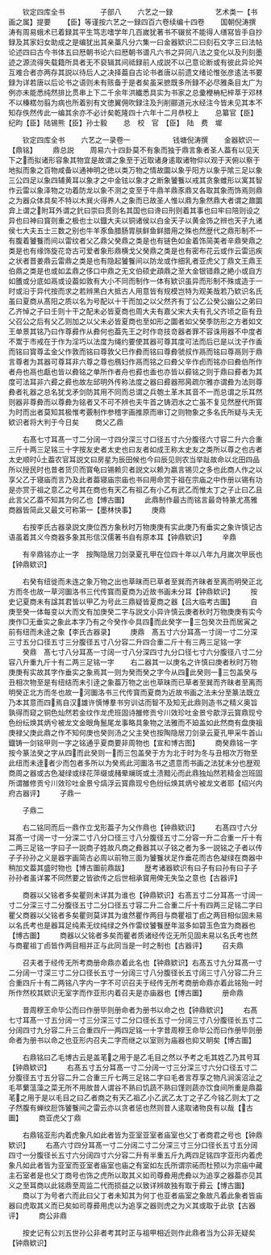 <!-- { "loadSidebar": true } -->
　　钦定四库全书　　　　　子部八
　　六艺之一録　　　　　　艺术类一【书画之属】提要
　　【臣】等谨按六艺之一録四百六卷续编十四卷
　　国朝倪涛撰涛有周易蛾术已着録其平生笃志嗜学年几百嵗犹著书不辍贫不能得人缮冩皆手自抄録及其家妇女助成之是编犹出其亲藁凡分六集一曰金器欵识二曰刻石文字三曰法帖论述四曰古今书体五曰厯朝书论六曰厯朝书谱凡六书之异同八法之变化以及刋刻墨迹之源流得失载籍所具者无不裒辑其间祗録前人成説不以己意论断或有彼此异论舛互难合者亦两存其説以待后人之决择葢自古论书者唐以前遗文绪论惟张彦逺法书要録为详若唐以后论书之语则未有赅备于是者矣虽采摭既多所録不必尽雅条目太广为例亦未能悉纯然排比贯串上下二千余年洪纎悉具实为书家之总彚楩柟杞梓萃于邓林不以榛楛勿翦为病也所着别有文徳翼佣吹録注及刋削郦道元水经注今皆未见其本不知存佚然传此一编其余亦不必计矣乾隆四十六年十二月恭校上
　　总纂官【臣】纪昀【臣】陆锡熊【臣】孙士毅
　　总　校　官　【臣】　陆　费　墀






　　钦定四库全书
　　六艺之一录卷一　　　　　　钱塘倪涛撰
　　金器欵识一【鼎铭】
　　鼎总説
　　周易六十四卦莫不有象而独于鼎言象者圣人葢有以见天下之而拟诸形容象其物宜是故谓之象至于近取诸身逺取诸物仰以观于天俯以察于地拟而象之百物咸备以通神明之徳以类万物之情故圜以象乎阳方以象乎隂三足以象三公四足以象四辅黄耳以象才之中金铉以象才之断象饕餮以戒其贪象蜼形以寓其智作云雷以象泽物之功着防龙以象不测之变至于牛鼎羊鼎豕鼎又各取其象而饰焉则鼎之为器众体具矣不特以木巽火得养人之象而已故圣人惟以鼎为象然鼎大者谓之鼐圜弇上谓之附耳外谓之釴曰崇曰贯则名其国也曰谗曰刑则着其事也曰牢曰陪则设之异也曰神曰寳则重之极也士以鐡大夫以铜诸侯以白金天子以黄金饰之辨也天子九诸侯七大夫五士三数之别也牛羊豕鱼腊肠胃肤鲜鱼鲜腊用之殊也然歴代之鼎形制不一有腹着饕餮而间以雷纹者父乙鼎父癸鼎之类是也有链色如金着饰简美者辛鼎癸鼎之类是也有缘饰旋花竒古可爱者象形鼎横戈父癸鼎之类是也有密布花云或作云雷迅疾之状者晋姜鼎云雷鼎之类是也有隐起饕餮间以防龙或作细乳者亚虎父丁鼎文王鼎王伯鼎之类是也或如孟鼎之侈口中鼎之无文伯硕史頙鼎之至大金银错鼎之絶小或自方如簠或分底如鬲或设葢如敦有大小不同而制作一体有欵识虽异而形制不殊或造于一时或沿于异代按而求之若辨黑白大抵古人用意皆有规模岂特为观美哉若乃欵识名氏虽曰夏商从髙阳之质以名为号配以十干而加之以父然齐有丁公乙公癸公幽公之弟曰乙齐悼之子曰壬则十干之配未必皆夏商也周大夫有嘉父宋大夫有孔父齐顷之臣有丑父召公之后有父乙则加之以父未必皆夏商也至如形之圜者如父癸季防形之方者如文王单景其铭乃曰作尊彛作从彜何也葢先王之时作竒技竒器者罪不容诛用器不中度者不鬻于市戒在于作为淫巧以法度为绳约要使其器可尊其度可法而后已是以沈子作盉而铭曰寳尊孟金父作敦而铭曰尊敦父巳作彜而铭曰尊彜虢叔作鬲而铭曰尊鬲则于鼎言尊者为其器可尊耳非六尊之尊也鴈妇作鬲而铭之曰彜父辛作卣而铭亦曰彜伯所作者舟也鬲也甗也皆以彜铭之单所作者舟也彛也盉也亦皆以彛铭之则于鼎曰彛者为其度可法耳非六彛之彛也故左邱明外传称法度之器曰彛器邢昺疏尔雅亦谓彜为法则尊彜者礼器之总名犹戈矛剑防其用不同而总谓之兵匏土革木其音不一而总谓之乐耳然则器非尊彜而以尊彜为铭者又不可不辨也夫牛首之铸泗水之亡虽不复见然歴代所寳为时而出者莫知其极惟考覈制作参稽字画推原而审订之则物象之多名氏所疑与夫无欵识者将大判于今日矣
　　商父乙鼎






　　右髙七寸耳髙一寸二分阔一寸四分深三寸口径五寸六分腹径六寸容二升六合重三斤十两三足铭三十字按友史者太史也曰友者如成王称太史友之类所以尊之也古者太史顺时土葢农官耳説文曰房星为辰田候也今曰辰见则农当举趾故命以北田四品所以授民时也昔者货贝而寳龟曰锡赖贝者説文以赖为嬴言锡贝之多也此商人作之以享父乙于寝庙而言乃及此者葢寝庙宗庙也书曰用命赏于祖在宗庙之中作册以锡有功是亦赏于祖之意乙之号其在商也有天乙有祖乙有小乙有武乙而惟太丁之子止曰乙且此言父乙葢不知其为何乙也【愽古圗】
　　此鼎制作最古而铭言最竒特篆尤髙雅商器皆简此又最文可称第一【墨林快事】
　　庚鼎


　　右按李氏古器录説文庚位西方象秋时万物庚庚有实此庚乃有垂实之象许慎记古语虽着其义今商器多象其形信汉儒著书自有原本耳【钟鼎欵识】
　　辛鼎

　　有辛鼎铭亦止一字　按陶隐居刀剑录夏孔甲在位四十年以八年九月嵗次甲辰也【钟鼎欵识】


　　右癸有纽徙而未连之象万物之出也草昧而已草者至巽而齐昧者至离而明癸正北方而冬也故一草河圗洛书三代传寳而夏商为近故书画未分耳【钟鼎欵识】
　　按史记夏商未有諡其君皆以甲乙为号此三鼎疑皆夏商之器【吕大临考古圗】
　　自庚至癸一体每变以大而文有加庚癸二字与説文小异许慎云庚者秋时万物庚庚有实今庚作□无垂实之象此本字乃有之今癸作具四而此癸字一三包癸次丑而居寅之前有纽而未逹之象【李氏古器录】
　　庚鼎　髙五寸六分耳髙一寸阔一寸二分深三寸五分口径五寸三分腹径五寸八分容二升四合重二斤十有三两三足铭一字
　　癸鼎　髙七寸八分耳髙一寸阔一寸八分深四寸九分口径七寸六分腹径八寸二分容八升重九斤十有二两三足铭一字
　　右二器其一以庚名之许慎曰庚者秋时万物庚庚有实故其字作垂实之象焉其一则为癸而癸之字今从四此癸则一三包盖癸与丑相次物至是有纽结而未引逹之象葢万物之出也草昧而已草者至巽而齐昧者至离而明癸正北方而冬也故一河圗洛书三代传寳而夏商为近故书画之法未分至篆法既立乃本其意而四焉自汉雄许慎愽羣书穷训诂而智不及知无此鼎则造书之精义奥旨孰得而窥之铜色灿然若金纹作龙虎班固诗雒修贡兮川效珍吐金景兮歊浮云寳鼎现兮色纷纭焕其炳兮被龙文金眼角鬛尾龙事略具象物之法雅而不廹盖如此然商有盘庚祖庚禄父庚此鼎之作不知何庚也癸则汤之父主癸也按陶隐居刀剑录云夏孔甲采牛首山鐡铸一剑铭甲则一字之铭通乎夏商要非周物也【宣和博古图】
　　商癸鼎铭一字　按今篆法癸之字从四而此癸则一而三包盖癸于方为北于时为冬与丑相次万物至此纽而未逹者少而包者多所以为癸焉此河圗洛书之遗意而书画之法犹未分也歴观商周之器或古色凝绿或绿花萍缀或赭晕斓斑或土渍黯沁而此鼎独灿然若精金岂班固所谓雒修贡兮川效珍吐金景兮熇浮云寳鼎现兮色纷纭焕其炳兮被龙文者耶【绍兴内府古器评】
　　子鼎一

　　子鼎二

　　右二铭同而后一鼎作立戈形葢子为父作鼎也【钟鼎欵识】
　　右髙四寸六分耳髙一寸阔一寸一分深二寸八分口径三寸八分腹径五寸二分容一升二合重一斤十有二两三足铭一字曰子一説商子姓故凡商之彜器其以子铭之者为多一説铭之子者以传子子孙孙之义是器字画简古必周以前物三面为饕餮状足作垂花而古色凝绿在商器中稍加文葢其盛时物也【博古圗前鼎跋】
　　歴考诸器欵识有曰子有曰孙有曰子子孙孙者虽详畧不同然要之皆欲传之后世相承寳用俾无失坠之意也【古器评】


　　商器以父铭者多矣瞿则未详其为谁也【钟鼎欵识】右髙五寸二分耳髙一寸阔一寸二分深三寸二分腹径五寸二分口径五寸容二升二合重二斤十有四两三足铭二字曰瞿父商器以父铭者多矣瞿则莫详其为谁然瞿作两目与商瞿祖丁卣之两目相似固未易以名氏考也是器耳足纯素无纹纯绿之外作雷纹饕餮歴年滋多如碧玉色宜为商器也【博古圗】
　　商器以父铭者多矣而瞿者质诸经传讫无所见固未易以名氏考也然与商瞿祖丁卣皆作两目相并正与此同当是一时之制也【古器评】
　　召夫鼎


　　召夫者于经传无所考商册命鼎亦着此名也【钟鼎欵识】右髙五寸九分耳髙一寸二分阔一寸深三寸二分口径长五寸一分阔三寸八分腹径长五寸阔三寸八分容二升三合重四斤十有二两铭八字内一字不可识召夫于经传无所考商册命鼎亦着此铭殆一时所作然校其欵识无室字而作亚形内着召夫是亦庙器也【博古圗】
　　册命鼎


　　昔周穆王命毕公而曰作册毕则册命者为册书以命之也【钟鼎欵识】
　　右髙七寸耳髙一寸五分阔一寸三分深三寸二分口径长五寸一分阔三寸八分腹径长五寸二分阔四寸九分容二升三合重四斤一两四足铭一十字昔周穆王命毕公而曰作册毕则册命者为册书以命之也亚形内召夫二字而继之以室则为庙器也抑又眀矣【博古圗】


　　右鼎铭曰乙毛博古云是盖芼之用于是乙毛目之然以予考之毛其姓乙乃其号耳【钟鼎欵识】
　　右髙五寸五分耳髙一寸二分阔一寸三分深三寸六分口径五寸二分腹径五寸五分容二升二合重三斤七两三足铭二字曰毛者言荐享之物凡涧溪沼沚之毛苹蘩蕰藻之菜无所不用故昔人谓谷不熟曰饥蔬不熟曰馑则蔬亦饮食间所重是鼎葢芼之用于是以毛目之曰乙者商之有天乙祖乙小乙武乙太丁之子乙今铭乙则太丁之子然腹有蝉纹脰饰饕餮间之雷云亦以贪者惩也然则昔人逺取诸物良有以哉【古圗】
　　商亚虎父丁鼎


　　右鼎铭亚形内着虎象凡如此者皆为亚室亚室者庙室也父丁者商君之号也【钟鼎欵识】
　　右髙六寸四分耳髙一寸二分阔二寸二分深三寸三分口径长五寸五分阔四寸一分腹径长五寸六分阔四寸六分容二升有半重五斤九两四足铭四字亚形内着虎象凡如此者皆为亚室而亚室者庙室也庙之有室如左氏所谓宗祏而杜预以为宗庙中藏主石室者是也父丁商号也饰之虎所以取其义如司尊彜用虎彜以为追享之器葢亦见其义之至耳商以此铭鼎至周监二代而损益之以致详辨故独有取于彛云【博古圗】
　　商以丁为号者六而此曰父丁者未知其为何丁也亚者庙室之象故凡着此象者皆庙器曰虎取其义而已矣如司尊彛用虎以为追享之器则虎之为义其或取于此欤【古器评】
　　商公非鼎


　　按史记有公刘五世孙公非者考其时正与祖甲相近则作此鼎者当为公非无疑矣【钟鼎欵识】
